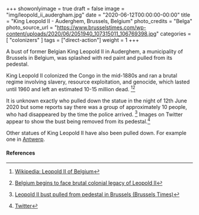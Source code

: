 +++
showonlyimage = true
draft = false
image = "img/leopold_ii_audergham.jpg"
date = "2020-06-12T00:00:00-00:00"
title = "King Leopold II - Auderghem, Brussels, Belgium"
photo_credits = "Belga"
photo_source_url = "https://www.brusselstimes.com/wp-content/uploads/2020/06/2051940_107315011_106769398.jpg"
categories = [ "colonizers" ]
tags = ["direct-action"]
weight = 1
+++

A bust of former Belgian King Leopold II in Auderghem, a municipality of Brussels in Belgium, was splashed with red paint and pulled from its pedestal. 

<!--more-->

King Leopold II colonized the Congo in the mid-1880s and ran a brutal regime involving slavery, resource exploitation, and genocide, which lasted until 1960 and left an estimated 10-15 million dead.  [^1][^2]

It is unknown exactly who pulled down the statue in the night of 12th June 2020 but some reports say there was a group of approximately 10 people, who had disappeared by the time the police arrived. [^3] Images on Twitter  appear to show the bust being removed from its pedestal.[^4]  

Other statues of King Leopold II have also been pulled down. For example one in [Antwerp](https://whentheycamedown.com/post/leopold-ii-antwerp/).   


#### References

[^1]: [Wikipedia: Leopold II of Belgium](https://en.wikipedia.org/wiki/Leopold_II_of_Belgium)

[^2]: [Belgium begins to face brutal colonial legacy of Leopold II](https://www.theguardian.com/world/2019/nov/23/belgium-begins-to-face-brutal-colonial-legacy-of-leopold-ii)

[^3]: [Leopold II bust pulled from pedestal in Brussels (Brussels Times)](https://www.brusselstimes.com/brussels/116479/leopold-ii-bust-pulled-from-pedestal-in-brussels/)

[^4]: [Twitter](https://twitter.com/vivacite/status/1271326543923474437?s=20)

